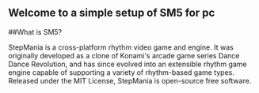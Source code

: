 ## Welcome to a simple setup of SM5 for pc

##What is SM5?

StepMania is a cross-platform rhythm video game and engine. It was originally developed as a clone of Konami's arcade game series Dance Dance Revolution, and has since evolved into an extensible rhythm game engine capable of supporting a variety of rhythm-based game types. Released under the MIT License, StepMania is open-source free software.
